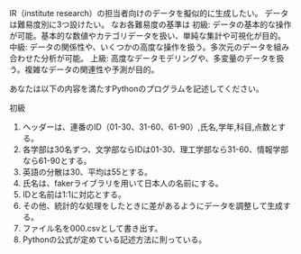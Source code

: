 IR（institute research）の担当者向けのデータを擬似的に生成したい。
データは難易度別に3つ設けたい。
なお各難易度の基準は
初級: データの基本的な操作が可能。基本的な数値やカテゴリデータを扱い、単純な集計や可視化が目的。
中級: データの関係性や、いくつかの高度な操作を扱う。多次元のデータを組み合わせた分析が可能。
上級: 高度なデータモデリングや、多変量のデータを扱う。複雑なデータの関連性や予測が目的。

あなたは以下の内容を満たすPythonのプログラムを記述してください。

初級

1. ヘッダーは、連番のID（01-30、31-60、61-90）,氏名,学年,科目,点数とする。
2. 各学部は30名ずつ、文学部ならIDは01-30、理工学部なら31-60、情報学部なら61-90とする。
4. 英語の分散は30、平均は55とする。
5. 氏名は、fakerライブラリを用いて日本人の名前にする。
6. IDと名前は1:1に対応とする。
6. その他、統計的な処理をしたときに差があるようにデータを調整して生成する。
7. ファイル名を000.csvとして書き出す。
8. Pythonの公式が定めている記述方法に則っている。
